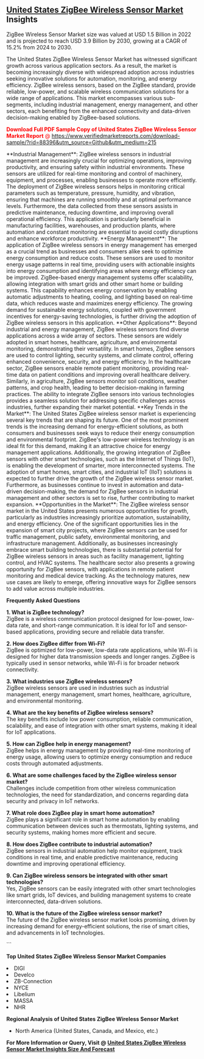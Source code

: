 <h2><a href="https://www.verifiedmarketreports.com/download-sample/?rid=88396&amp;utm_source=Github&amp;utm_medium=215" target="_blank">United States ZigBee Wireless Sensor Market</a> Insights</h2><p>ZigBee Wireless Sensor Market size was valued at USD 1.5 Billion in 2022 and is projected to reach USD 3.9 Billion by 2030, growing at a CAGR of 15.2% from 2024 to 2030.</p><p> <p>The United States ZigBee Wireless Sensor Market has witnessed significant growth across various application sectors. As a result, the market is becoming increasingly diverse with widespread adoption across industries seeking innovative solutions for automation, monitoring, and energy efficiency. ZigBee wireless sensors, based on the ZigBee standard, provide reliable, low-power, and scalable wireless communication solutions for a wide range of applications. This market encompasses various sub-segments, including industrial management, energy management, and other sectors, each benefiting from the enhanced connectivity and data-driven decision-making enabled by ZigBee-based solutions.</p> <p><p><span class=""><span style="color: #ff0000;"><strong>Download Full PDF Sample Copy of United States ZigBee Wireless Sensor Market Report</strong> @ </span><a href="https://www.verifiedmarketreports.com/download-sample/?rid=88396&amp;utm_source=Github&amp;utm_medium=215" target="_blank">https://www.verifiedmarketreports.com/download-sample/?rid=88396&amp;utm_source=Github&amp;utm_medium=215</a></span></p></p> <p>**Industrial Management**: ZigBee wireless sensors in industrial management are increasingly crucial for optimizing operations, improving productivity, and ensuring safety within industrial environments. These sensors are utilized for real-time monitoring and control of machinery, equipment, and processes, enabling businesses to operate more efficiently. The deployment of ZigBee wireless sensors helps in monitoring critical parameters such as temperature, pressure, humidity, and vibration, ensuring that machines are running smoothly and at optimal performance levels. Furthermore, the data collected from these sensors assists in predictive maintenance, reducing downtime, and improving overall operational efficiency. This application is particularly beneficial in manufacturing facilities, warehouses, and production plants, where automation and constant monitoring are essential to avoid costly disruptions and enhance workforce productivity. **Energy Management**: The application of ZigBee wireless sensors in energy management has emerged as a crucial trend as businesses and consumers alike seek to optimize energy consumption and reduce costs. These sensors are used to monitor energy usage patterns in real time, providing users with actionable insights into energy consumption and identifying areas where energy efficiency can be improved. ZigBee-based energy management systems offer scalability, allowing integration with smart grids and other smart home or building systems. This capability enhances energy conservation by enabling automatic adjustments to heating, cooling, and lighting based on real-time data, which reduces waste and maximizes energy efficiency. The growing demand for sustainable energy solutions, coupled with government incentives for energy-saving technologies, is further driving the adoption of ZigBee wireless sensors in this application. **Other Applications**: Beyond industrial and energy management, ZigBee wireless sensors find diverse applications across a wide array of sectors. These sensors are widely adopted in smart homes, healthcare, agriculture, and environmental monitoring, demonstrating their versatility. In smart homes, ZigBee sensors are used to control lighting, security systems, and climate control, offering enhanced convenience, security, and energy efficiency. In the healthcare sector, ZigBee sensors enable remote patient monitoring, providing real-time data on patient conditions and improving overall healthcare delivery. Similarly, in agriculture, ZigBee sensors monitor soil conditions, weather patterns, and crop health, leading to better decision-making in farming practices. The ability to integrate ZigBee sensors into various technologies provides a seamless solution for addressing specific challenges across industries, further expanding their market potential. **Key Trends in the Market**: The United States ZigBee wireless sensor market is experiencing several key trends that are shaping its future. One of the most prominent trends is the increasing demand for energy-efficient solutions, as both consumers and businesses seek ways to reduce their energy consumption and environmental footprint. ZigBee's low-power wireless technology is an ideal fit for this demand, making it an attractive choice for energy management applications. Additionally, the growing integration of ZigBee sensors with other smart technologies, such as the Internet of Things (IoT), is enabling the development of smarter, more interconnected systems. The adoption of smart homes, smart cities, and industrial IoT (IIoT) solutions is expected to further drive the growth of the ZigBee wireless sensor market. Furthermore, as businesses continue to invest in automation and data-driven decision-making, the demand for ZigBee sensors in industrial management and other sectors is set to rise, further contributing to market expansion. **Opportunities in the Market**: The ZigBee wireless sensor market in the United States presents numerous opportunities for growth, particularly as industries increasingly prioritize automation, sustainability, and energy efficiency. One of the significant opportunities lies in the expansion of smart city projects, where ZigBee sensors can be used for traffic management, public safety, environmental monitoring, and infrastructure management. Additionally, as businesses increasingly embrace smart building technologies, there is substantial potential for ZigBee wireless sensors in areas such as facility management, lighting control, and HVAC systems. The healthcare sector also presents a growing opportunity for ZigBee sensors, with applications in remote patient monitoring and medical device tracking. As the technology matures, new use cases are likely to emerge, offering innovative ways for ZigBee sensors to add value across multiple industries. <p><strong>Frequently Asked Questions</strong></p> <p><strong>1. What is ZigBee technology?</strong><br>ZigBee is a wireless communication protocol designed for low-power, low-data rate, and short-range communication. It is ideal for IoT and sensor-based applications, providing secure and reliable data transfer.</p> <p><strong>2. How does ZigBee differ from Wi-Fi?</strong><br>ZigBee is optimized for low-power, low-data rate applications, while Wi-Fi is designed for higher data transmission speeds and longer ranges. ZigBee is typically used in sensor networks, while Wi-Fi is for broader network connectivity.</p> <p><strong>3. What industries use ZigBee wireless sensors?</strong><br>ZigBee wireless sensors are used in industries such as industrial management, energy management, smart homes, healthcare, agriculture, and environmental monitoring.</p> <p><strong>4. What are the key benefits of ZigBee wireless sensors?</strong><br>The key benefits include low power consumption, reliable communication, scalability, and ease of integration with other smart systems, making it ideal for IoT applications.</p> <p><strong>5. How can ZigBee help in energy management?</strong><br>ZigBee helps in energy management by providing real-time monitoring of energy usage, allowing users to optimize energy consumption and reduce costs through automated adjustments.</p> <p><strong>6. What are some challenges faced by the ZigBee wireless sensor market?</strong><br>Challenges include competition from other wireless communication technologies, the need for standardization, and concerns regarding data security and privacy in IoT networks.</p> <p><strong>7. What role does ZigBee play in smart home automation?</strong><br>ZigBee plays a significant role in smart home automation by enabling communication between devices such as thermostats, lighting systems, and security systems, making homes more efficient and secure.</p> <p><strong>8. How does ZigBee contribute to industrial automation?</strong><br>ZigBee sensors in industrial automation help monitor equipment, track conditions in real time, and enable predictive maintenance, reducing downtime and improving operational efficiency.</p> <p><strong>9. Can ZigBee wireless sensors be integrated with other smart technologies?</strong><br>Yes, ZigBee sensors can be easily integrated with other smart technologies like smart grids, IoT devices, and building management systems to create interconnected, data-driven solutions.</p> <p><strong>10. What is the future of the ZigBee wireless sensor market?</strong><br>The future of the ZigBee wireless sensor market looks promising, driven by increasing demand for energy-efficient solutions, the rise of smart cities, and advancements in IoT technologies.</p> ```</p><p><strong>Top United States ZigBee Wireless Sensor Market Companies</strong></p><div data-test-id=""><p><li>DIGI</li><li> Develco</li><li> ZB-Connection</li><li> NYCE</li><li> Libelium</li><li> MASSA</li><li> NHR</li></p><div><strong>Regional Analysis of&nbsp;United States ZigBee Wireless Sensor Market</strong></div><ul><li dir="ltr"><p dir="ltr">North America&nbsp;(United States, Canada, and Mexico, etc.)</p></li></ul><p><strong>For More Information or Query, Visit @&nbsp;</strong><strong><a href="https://www.verifiedmarketreports.com/product/global-zigbee-wireless-sensor-market-growth-2019-2024/?utm_source=Github&amp;utm_medium=215" target="_blank">United States ZigBee Wireless Sensor Market Insights Size And Forecast</a></strong></p></div>
